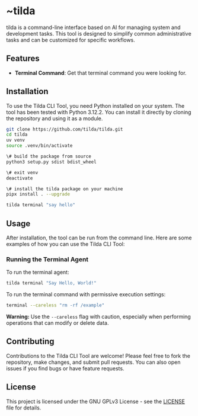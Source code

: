 
# ~tilda

tilda is a command-line interface based on AI for managing system and development tasks. This tool is designed to simplify common administrative tasks and can be customized for specific workflows.

## Features

- **Terminal Command**: Get that terminal command you were looking for.

## Installation

To use the Tilda CLI Tool, you need Python installed on your system. The tool has been tested with Python 3.12.2. You can install it directly by cloning the repository and using it as a module.

```bash
git clone https://github.com/tilda/tilda.git
cd tilda
uv venv
source .venv/bin/activate

\# build the package from source
python3 setup.py sdist bdist_wheel

\# exit venv
deactivate

\# install the tilda package on your machine
pipx install . --upgrade

tilda terminal "say hello"
```

## Usage

After installation, the tool can be run from the command line. Here are some examples of how you can use the Tilda CLI Tool:

### Running the Terminal Agent

To run the terminal agent:

```bash
tilda terminal "Say Hello, World!"
```

To run the terminal command with permissive execution settings:

```bash
terminal --careless "rm -rf /example"
```

**Warning:** Use the `--careless` flag with caution, especially when performing operations that can modify or delete data.

## Contributing

Contributions to the Tilda CLI Tool are welcome! Please feel free to fork the repository, make changes, and submit pull requests. You can also open issues if you find bugs or have feature requests.

## License

This project is licensed under the GNU GPLv3 License - see the [LICENSE](LICENSE) file for details.
